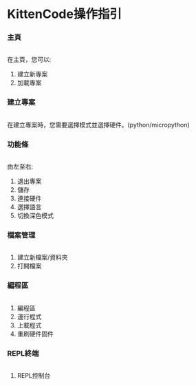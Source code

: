 # KittenCode操作指引

### 主頁

<figure><img src="https://files.gitbook.com/v0/b/gitbook-x-prod.appspot.com/o/spaces%2F7Bv9xBdKh3R9w6Vp7asd%2Fuploads%2FtaTaWJMtgPS7AV9dGCeT%2Fimage.png?alt=media&#x26;token=2df52af6-ba66-4fc8-a45c-6e8d04d9f60e" alt=""><figcaption></figcaption></figure>

在主頁，您可以:

1. 建立新專案
2. 加載專案

### 建立專案

<figure><img src="https://files.gitbook.com/v0/b/gitbook-x-prod.appspot.com/o/spaces%2F7Bv9xBdKh3R9w6Vp7asd%2Fuploads%2FRkBV3RNgszo3oYSbfu3o%2Fimage.png?alt=media&#x26;token=01711e64-7031-46e3-829c-c632813031a1" alt=""><figcaption></figcaption></figure>

在建立專案時，您需要選擇模式並選擇硬件。(python/micropython)

### 功能條

<figure><img src="https://files.gitbook.com/v0/b/gitbook-x-prod.appspot.com/o/spaces%2F7Bv9xBdKh3R9w6Vp7asd%2Fuploads%2F2WF5ifTL4nxTt3gI3krg%2Fimage.png?alt=media&#x26;token=82bed191-42f1-48b5-9e9f-83626eaf93f2" alt=""><figcaption></figcaption></figure>

由左至右:

1. 退出專案
2. 儲存
3. 連接硬件
4. 選擇語言
5. 切換深色模式

### 檔案管理

<figure><img src="https://files.gitbook.com/v0/b/gitbook-x-prod.appspot.com/o/spaces%2F7Bv9xBdKh3R9w6Vp7asd%2Fuploads%2FdFMkDXwzNYKLFuO0BCut%2Fimage.png?alt=media&#x26;token=d7c8031d-03ff-4380-856a-ff67f67b6ba3" alt=""><figcaption></figcaption></figure>

1. 建立新檔案/資料夾
2. 打開檔案

### 編程區

<figure><img src="https://files.gitbook.com/v0/b/gitbook-x-prod.appspot.com/o/spaces%2F7Bv9xBdKh3R9w6Vp7asd%2Fuploads%2Ff28dbtaqiKurxmZCNP1X%2Fimage.png?alt=media&#x26;token=07c908df-407b-49ba-bf56-848ba6d95a1f" alt=""><figcaption></figcaption></figure>

1. 編程區
2. 運行程式
3. 上載程式
4. 重刷硬件固件

### REPL終端

<figure><img src="https://files.gitbook.com/v0/b/gitbook-x-prod.appspot.com/o/spaces%2F7Bv9xBdKh3R9w6Vp7asd%2Fuploads%2FNpzCwtW6y8t2Qae8so9n%2Fimage.png?alt=media&#x26;token=23f0e145-14fa-4c22-b872-4fb31b9f7013" alt=""><figcaption></figcaption></figure>

1. REPL控制台
